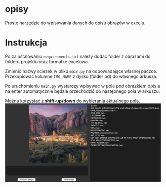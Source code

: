 # opisy
Proste narzędzie do wpisywania danych do opisu obrazów w excelu.

# Instrukcja
Po zainstalowaniu `requirements.txt` należy dodać folder z obrazami do folderu projektu oraz formatke excelowa. 

Zmienić nazwy scieżek w pliku `main.py` na odpowiadające własnej paczce. 
Przekopiować kolumne `IMG_NAME` z dysku (folder pd) do własnego arkusza.

Po uruchomieniu `main.py` wystarczy wpisywać w pole pod obrazkiem opis a na enter automatycznie będzie przechodzić do następnego pola w arkuszu.

Można korzystać z **shift-up/down** do wybierania aktualnego pola.
![nazwa](https://github.com/StainedMentor/opisy/blob/main/preview.png?raw=true)
